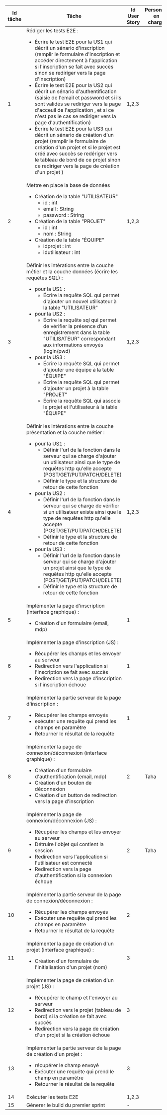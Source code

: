 |Id tâche | Tâche |Id User Story | Personne en charge | Estimation (j/H)  
| ------------- | ------------- |------------- | ------------- |-------------
| 1  | Rédiger les tests E2E : <ul><li>Écrire le test E2E pour la US1 qui décrit un sénario d'inscription (remplir le formulaire d'inscription et accéder directement à l'application si l'inscription se fait avec succès sinon se rediriger vers la page d'inscription)</li><li>Écrire le test E2E pour la US2 qui décrit un sénario d'authentification (saisie de l'email et password et si ils sont validés se rediriger vers la page d'acceuil de l'application , et si ce n'est pas le cas se rediriger vers la page d'authentification)</li><li>Écrire le test E2E pour la US3 qui décrit un sénario de création d'un projet (remplir le formulaire de création d'un projet et si le projet est créé avec succès se redériger vers le tableau de bord de ce projet sinon ce rediriger vers la page de création d'un projet  )</li></ul>| 1,2,3 |  | 1
| 2  | Mettre en place la base de données <ul><li>Création de la table "UTILISATEUR" <ul><li>id : int</li><li>email : String</li><li>password : String</li></ul></li><li>Création de la table "PROJET" <ul><li>id : int</li><li>nom : String</li></ul></li><li>Création de la table "ÉQUIPE" <ul><li>idprojet : int</li><li>idutilisateur : int</li></ul></li></ul>| 1,2,3 |  | 0.5
| 3  | Définir les intérations entre la couche métier et la couche données (écrire les requêtes SQL) : <ul><li>pour la US1 : <ul><li>Écrire la requête SQL qui permet d'ajouter un nouvel utilisateur à la table "UTILISATEUR"</li></ul> </li> <li>pour la US2 : <ul><li>Écrire la requête sql qui permet de vérifier la présence d’un enregistrement dans la table "UTILISATEUR" correspondant aux informations envoyés (login/pwd)</li></ul> </li> <li>pour la US3 : <ul><li>Écrire la requête SQL qui permet d'ajouter une équipe à la table "ÉQUIPE"</li><li>Écrire la requête SQL qui permet d'ajouter un projet à la table "PROJET"</li><li>Écrire la requête SQL qui associe le projet et l'utilisateur à la table "ÉQUIPE"</li></ul> </li> </ul> | 1,2,3 |  | 2
| 4  | Définir les intérations entre la couche présentation et la couche métier : <ul><li>pour la US1 : <ul><li>Définir l'url de la fonction dans le serveur qui se charge d'ajouter un utilisateur ainsi que le type de requêtes http qu'elle accepte (POST/GET/PUT/PATCH/DELETE) </li><li>Définir le type et la structure de retour de cette fonction</li></ul> </li><li>pour la US2 : <ul><li>Définir l'url de la fonction dans le serveur qui se charge de vérifier si un utilisateur existe ainsi que le type de requêtes http qu'elle accepte (POST/GET/PUT/PATCH/DELETE) </li><li>Définir le type et la structure de retour de cette fonction</li></ul></li><li>pour la US3 : <ul><li>Définir l'url de la fonction dans le serveur qui se charge d'ajouter un projet ainsi que le type de requêtes http qu'elle accepte (POST/GET/PUT/PATCH/DELETE) </li><li>Définir le type et la structure de retour de cette fonction</li></ul></li></ul>| 1,2,3 |  | 1
| 5  | Implémenter la page d'inscription (interface graphique) : <ul><li>Création d'un formulaire (email, mdp)</li></ul> | 1 |  | 2
| 6  | Implémenter la page d'inscription (JS) : <ul><li>Récupérer les champs et les envoyer au serveur </li><li>Redirection vers l'application si l'inscription se fait avec succès</li><li>Redirection vers la page d'inscription si l'inscription échoue</li></ul> | 1 |  | 3
| 7  | Implémenter la partie serveur de la page d'inscription : <ul><li>Récupérer les champs envoyés</li><li>exécuter une requête qui prend les champs en paramètre</li><li>Retourner le résultat de la requête </li></ul> | 1 |  | 1
| 8  | Implémenter la page de connexion/déconnexion (interface graphique) :<ul><li>Création d'un formulaire d'authentification (email, mdp)</li><li>Création d'un bouton de déconnexion </li><li>Création d'un button de redirection vers la page d'inscription</li></ul> | 2 | Taha | 2
| 9  | Implémenter la page de connexion/déconnexion (JS) :<ul><li>Récupérer les champs et les envoyer au serveur</li><li>Détruire l'objet qui contient la session</li><li>Redirection vers l'application si l'utilisateur est connecté</li><li>Redirection vers la page d'authentification si la connexion échoue</li></ul> | 2 | Taha | 3
| 10  | Implémenter la partie serveur de la page de connexion/déconnexion :<ul><li>Récupérer les champs envoyés</li><li>Exécuter une requête qui prend les champs en paramètre</li><li>Retourner le résultat de la requête </li></ul> | 2 |  | 1
| 11  | Implémenter la page de création d'un projet (interface graphique) : <ul><li>Création d'un formulaire de l'initialisation d'un projet (nom) </li></ul> | 3 |  | 2
| 12  | Implémenter la page de création d'un projet (JS) : <ul><li>Récupérer le champ et l'envoyer au serveur</li><li>Redirection vers le projet (tableau de bord) si la création se fait avec succès</li><li>Redirection vers la page de création d'un projet si la création échoue</li></ul> | 3 |  | 3
| 13  | Implémenter la partie serveur de la page de création d'un projet :<ul><li>récupérer le champ envoyé</li><li>Exécuter une requête qui prend le champ en paramètre</li><li>Retourner le résultat de la requête </li></ul> | 3 |  | 1
| 14  | Exécuter les tests E2E | 1,2,3 |  | 1 
| 15  | Génerer le build du premier sprint | - |  | 1 
